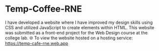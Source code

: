 # Temp-Coffee-RNE
I have developed a website where I have improved my design skills using CSS and utilized JavaScript to create elements within HTML. This website was submitted as a front-end project for the Web Design course at the college lab.
🌐 To view the website hosted on a hosting service: https://temp-cafe-rne.web.app
